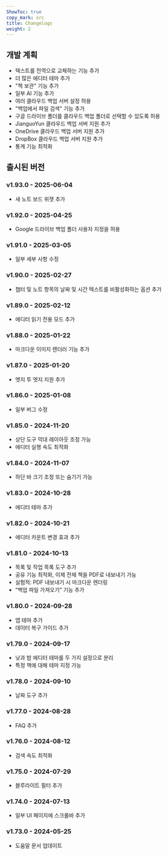 ```yaml
---
ShowToc: true
copy_mark: src
title: Changelogs
weight: 2
---
```


## 개발 계획

- 텍스트를 전역으로 교체하는 기능 추가
- 더 많은 에디터 테마 추가
- "책 보관" 기능 추가
- 일부 AI 기능 추가
- 여러 클라우드 백업 서버 설정 허용
- "백업에서 파일 검색" 기능 추가
- 구글 드라이브 폴더를 클라우드 백업 폴더로 선택할 수 있도록 허용
- JianguoYun 클라우드 백업 서버 지원 추가
- OneDrive 클라우드 백업 서버 지원 추가
- DropBox 클라우드 백업 서버 지원 추가
- 통계 기능 최적화

## 출시된 버전

### v1.93.0 - 2025-06-04

- 새 노트 보드 위젯 추가

### v1.92.0 - 2025-04-25

- Google 드라이브 백업 폴더 사용자 지정을 허용

### v1.91.0 - 2025-03-05

- 일부 세부 사항 수정

### v1.90.0 - 2025-02-27

- 챕터 및 노트 항목의 날짜 및 시간 텍스트를 비활성화하는 옵션 추가

### v1.89.0 - 2025-02-12

- 에디터 읽기 전용 모드 추가

### v1.88.0 - 2025-01-22

- 마크다운 이미지 렌더러 기능 추가

### v1.87.0 - 2025-01-20

- 엣지 투 엣지 지원 추가

### v1.86.0 - 2025-01-08

- 일부 버그 수정

### v1.85.0 - 2024-11-20

- 상단 도구 막대 레이아웃 조정 가능
- 에디터 실행 속도 최적화

### v1.84.0 - 2024-11-07

- 하단 바 크기 조정 또는 숨기기 가능

### v1.83.0 - 2024-10-28

- 에디터 테마 추가

### v1.82.0 - 2024-10-21

- 에디터 카운트 변경 효과 추가

### v1.81.0 - 2024-10-13

- 목록 및 작업 목록 도구 추가
- 공유 기능 최적화, 이제 전체 책을 PDF로 내보내기 가능
- 실험적: PDF 내보내기 시 마크다운 렌더링
- “백업 파일 가져오기” 기능 추가

### v1.80.0 - 2024-09-28

- 앱 테마 추가
- 데이터 복구 가이드 추가

### v1.79.0 - 2024-09-17

- 낮과 밤 에디터 테마를 두 가지 설정으로 분리
- 특정 책에 대해 테마 지정 가능

### v1.78.0 - 2024-09-10

- 날짜 도구 추가

### v1.77.0 - 2024-08-28

- FAQ 추가

### v1.76.0 - 2024-08-12

- 검색 속도 최적화

### v1.75.0 - 2024-07-29

- 블루라이트 필터 추가

### v1.74.0 - 2024-07-13

- 일부 UI 페이지에 스크롤바 추가

### v1.73.0 - 2024-05-25

- 도움말 문서 업데이트
